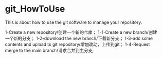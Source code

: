 # git_HowToUse
This is about how to use the git software to manage your repository.

1-Create a new repository/创建一个新的仓库；
	1-1-Create a new branch/创建一个新的分支；
	1-2-download the new branch/下载新分支；
	1-3-add some contents and upload to git repository/增加改动，上传到git；
	1-4-Request merge to the main branch/请求合并到主分支;